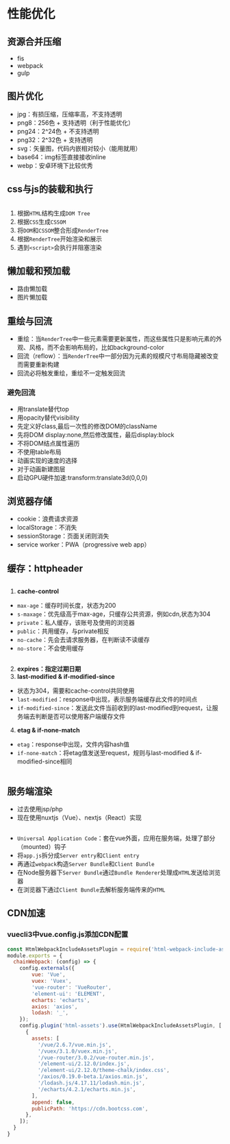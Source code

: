 # 性能优化
## 资源合并压缩
- fis
- webpack
- gulp
## 图片优化
- jpg：有损压缩，压缩率高，不支持透明
- png8：256色 + 支持透明（利于性能优化）
- png24：2^24色 + 不支持透明
- png32：2^32色 + 支持透明
- svg：矢量图，代码内嵌相对较小（能用就用）
- base64：img标签直接接收inline
- webp：安卓环境下比较优秀
## css与js的装载和执行
<img :src="$withBase('/assets/performance-RenderTree.png')"/>

1. 根据`HTML`结构生成`DOM Tree`
2. 根据`CSS`生成`CSSOM`
3. 将`DOM`和`CSSOM`整合形成`RenderTree`
4. 根据`RenderTree`开始渲染和展示
5. 遇到`<script>`会执行并阻塞渲染
## 懒加载和预加载
 - 路由懒加载
 - 图片懒加载
## 重绘与回流
- 重绘：当`RenderTree`中一些元素需要更新属性，而这些属性只是影响元素的外观、风格，而不会影响布局的，比如background-color
- 回流（reflow）：当`RenderTree`中一部分因为元素的规模尺寸布局隐藏被改变而需要重新构建
- 回流必将触发重绘，重绘不一定触发回流

### 避免回流
- 用translate替代top
- 用opacity替代visibility
- 先定义好class,最后一次性的修改DOM的className
- 先将DOM display:none,然后修改属性，最后display:block
- 不将DOM结点属性遍历
- 不使用table布局
- 动画实现的速度的选择
- 对于动画新建图层
- 启动GPU硬件加速:transform:translate3d(0,0,0)
## 浏览器存储
- cookie：浪费请求资源
- localStorage：不消失
- sessionStorage：页面关闭则消失
- service worker：PWA（progressive web app）

## 缓存：httpheader
<img :src="$withBase('/assets/performance-httpheader.png')"/>


1. **cache-control**
- `max-age`：缓存时间长度，状态为200
- `s-maxage`：优先级高于max-age，只缓存公共资源，例如cdn,状态为304
- `private`：私人缓存，该账号及使用的浏览器
- `public`：共用缓存，与private相反
- `no-cache`：先会去请求服务器，在判断读不读缓存
- `no-store`：不会使用缓存
<img :src="$withBase('/assets/performance-cache1.png')"/>


2. **expires：指定过期日期**
3. **last-modified & if-modified-since**
- 状态为304，需要和cache-control共同使用
- `last-modified`：response中出现，表示服务端缓存此文件的时间点
- `if-modified-since`：发送此文件当前收到的last-modified到request，让服务端去判断是否可以使用客户端缓存文件
4. **etag & if-none-match**
- `etag`：response中出现，文件内容hash值
- `if-none-match`：将etag值发送至request，规则与last-modified & if-modified-since相同

<img :src="$withBase('/assets/performance-cache.png')"/>

## 服务端渲染
- 过去使用jsp/php
- 现在使用nuxtjs（Vue）、nextjs（React）实现
<img :src="$withBase('/assets/performance-ssr.png')"/>

- `Universal Application Code`：套在vue外面，应用在服务端，处理了部分（mounted）钩子
- 将`app.js`拆分成`Server entry`和`Client entry`
- 再通过`webpack`构造`Server Bundle`和`Client Bundle`
- 在Node服务器下`Server Bundle`通过`Bundle Renderer`处理成`HTML`发送给浏览器
- 在浏览器下通过`Client Bundle`去解析服务端传来的`HTML`

## CDN加速
### vuecli3中vue.config.js添加CDN配置
```js
const HtmlWebpackIncludeAssetsPlugin = require('html-webpack-include-assets-plugin');
module.exports = {
  chainWebpack: (config) => {
    config.externals({
        vue: 'Vue',
        vuex: 'Vuex',
        'vue-router': 'VueRouter',
        'element-ui': 'ELEMENT',
        echarts: 'echarts',
        axios: 'axios',
        lodash: '_',
    });
    config.plugin('html-assets').use(HtmlWebpackIncludeAssetsPlugin, [
      {
        assets: [
          '/vue/2.6.7/vue.min.js',
          '/vuex/3.1.0/vuex.min.js',
          '/vue-router/3.0.2/vue-router.min.js',
          '/element-ui/2.12.0/index.js',
          '/element-ui/2.12.0/theme-chalk/index.css',
          '/axios/0.19.0-beta.1/axios.min.js',
          '/lodash.js/4.17.11/lodash.min.js',
          '/echarts/4.2.1/echarts.min.js',
        ],
        append: false,
        publicPath: 'https://cdn.bootcss.com',
      },
    ]);
  }
}
```